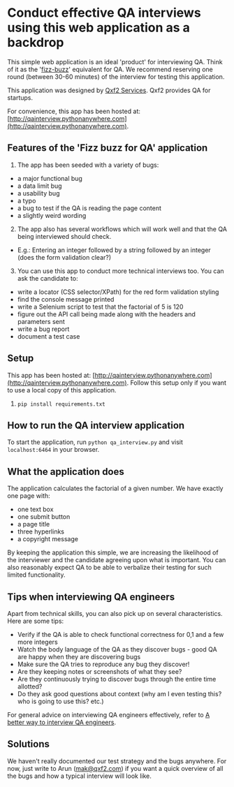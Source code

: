 # Conduct effective QA interviews using this web application as a backdrop

This simple web application is an ideal 'product' for interviewing QA. Think of it as the '[fizz-buzz](https://www.hackerrank.com/challenges/fizzbuzz/problem)' equivalent for QA. We recommend reserving one round (between 30-60 minutes) of the interview for testing this application. 

This application was designed by [Qxf2 Services](https://www.qxf2.com/?utm_source=qa-interview&utm_medium=click&utm_campaign=From%20QA%20Interview). Qxf2 provides QA for startups.

For convenience, this app has been hosted at: [http://qainterview.pythonanywhere.com](http://qainterview.pythonanywhere.com). 


## Features of the 'Fizz buzz for QA' application

1. The app has been seeded with a variety of bugs:

* a major functional bug
* a data limit bug
* a usability bug
* a typo
* a bug to test if the QA is reading the page content
* a slightly weird wording 

2. The app also has several workflows which will work well and that the QA being interviewed should check. 

* E.g.: Entering an integer followed by a string followed by an integer (does the form validation clear?)

3. You can use this app to conduct more technical interviews too. You can ask the candidate to: 

* write a locator (CSS selector/XPath) for the red form validation styling
* find the console message printed
* write a Selenium script to test that the factorial of 5 is 120
* figure out the API call being made along with the headers and parameters sent 
* write a bug report
* document a test case


## Setup

This app has been hosted at: [http://qainterview.pythonanywhere.com](http://qainterview.pythonanywhere.com). Follow this setup only if you want to use a local copy of this application. 

1. `pip install requirements.txt`


## How to run the QA interview application

To start the application, run `python qa_interview.py` and visit `localhost:6464` in your browser.


## What the application does

The application calculates the factorial of a given number. We have exactly one page with:

* one text box 
* one submit button
* a page title 
* three hyperlinks 
* a copyright message

By keeping the application this simple, we are increasing the likelihood of the interviewer and the candidate agreeing upon what is important. You can also reasonably expect QA to be able to verbalize their testing for such limited functionality.


## Tips when interviewing QA engineers

Apart from technical skills, you can also pick up on several characteristics. Here are some tips:

* Verify if the QA is able to check functional correctness for 0,1 and a few more integers
* Watch the body language of the QA as they discover bugs - good QA are happy when they are discovering bugs
* Make sure the QA tries to reproduce any bug they discover!
* Are they keeping notes or screenshots of what they see?
* Are they continuously trying to discover bugs through the entire time allotted?
* Do they ask good questions about context (why am I even testing this? who is going to use this? etc.)

For general advice on interviewing QA engineers effectively, refer to [A better way to interview QA engineers](https://qxf2.com/a-better-way-to-interview-qa).

## Solutions

We haven't really documented our test strategy and the bugs anywhere. For now, just write to Arun (mak@qxf2.com) if you want a quick overview of all the bugs and how a typical interview will look like.